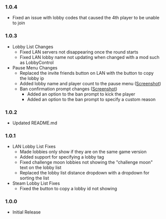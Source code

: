 ### 1.0.4

- Fixed an issue with lobby codes that caused the 4th player to be unable to join

### 1.0.3

- Lobby List Changes
  - Fixed LAN servers not disappearing once the round starts
  - Fixed LAN lobby name not updating when changed with a mod such as LobbyControl
- Pause Menu Changes
  - Replaced the invite friends button on LAN with the button to copy the lobby ip
  - Added lobby name and player count to the pause menu ([Screenshot](https://i.gyazo.com/c1d9be655f692be2a898b31c1e7e332a.png))
  - Ban confirmation prompt changes ([Screenshot](https://i.gyazo.com/9a51859c98bfa506d1dc94f5fa017217.png))
    - Added an option to the ban prompt to kick the player
    - Added an option to the ban prompt to specify a custom reason

### 1.0.2

- Updated README.md

### 1.0.1

- LAN Lobby List Fixes
  - Made lobbies only show if they are on the same game version
  - Added support for specifying a lobby tag
  - Fixed challenge moon lobbies not showing the "challenge moon" text on the lobby list
  - Replaced the lobby list distance dropdown with a dropdown for sorting the list
- Steam Lobby List Fixes
  - Fixed the button to copy a lobby id not showing

### 1.0.0

- Initial Release
